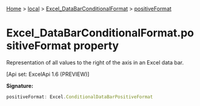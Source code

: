 [Home](./index) &gt; [local](local.md) &gt; [Excel\_DataBarConditionalFormat](local.excel_databarconditionalformat.md) &gt; [positiveFormat](local.excel_databarconditionalformat.positiveformat.md)

# Excel\_DataBarConditionalFormat.positiveFormat property

Representation of all values to the right of the axis in an Excel data bar. 

 \[Api set: ExcelApi 1.6 (PREVIEW)\]

**Signature:**
```javascript
positiveFormat: Excel.ConditionalDataBarPositiveFormat
```
